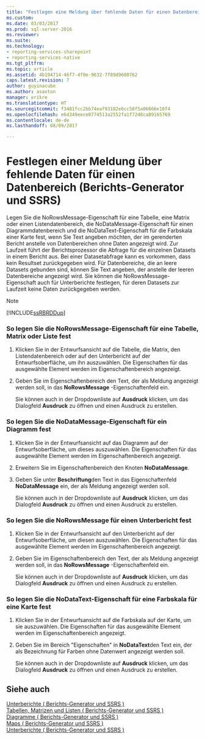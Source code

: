 ```yaml
---
title: "Festlegen eine Meldung über fehlende Daten für einen Datenbereich (Berichts-Generator und SSRS) | Microsoft Docs"
ms.custom: 
ms.date: 03/03/2017
ms.prod: sql-server-2016
ms.reviewer: 
ms.suite: 
ms.technology:
- reporting-services-sharepoint
- reporting-services-native
ms.tgt_pltfrm: 
ms.topic: article
ms.assetid: 4b194714-46f7-4f0e-9632-7f89d9600762
caps.latest.revision: 7
author: guyinacube
ms.author: asaxton
manager: erikre
ms.translationtype: HT
ms.sourcegitcommit: f3481fcc2bb74eaf93182e6cc58f5a06666e10f4
ms.openlocfilehash: e6d349eece0774513a2552fa1f7248ca89165769
ms.contentlocale: de-de
ms.lasthandoff: 08/09/2017

---
```

# <a name="set-a-no-data-message-for-a-data-region-report-builder-and-ssrs"></a>Festlegen einer Meldung über fehlende Daten für einen Datenbereich (Berichts-Generator und SSRS)
  Legen Sie die NoRowsMessage-Eigenschaft für eine Tabelle, eine Matrix oder einen Listendatenbereich, die NoDataMessage-Eigenschaft für einen Diagrammdatenbereich und die NoDataText-Eigenschaft für die Farbskala einer Karte fest, wenn Sie Text angeben möchten, der im gerenderten Bericht anstelle von Datenbereichen ohne Daten angezeigt wird. Zur Laufzeit führt der Berichtsprozessor die Abfrage für die einzelnen Datasets in einem Bericht aus. Bei einer Datasetabfrage kann es vorkommen, dass kein Resultset zurückgegeben wird. Für Datenbereiche, die an leere Datasets gebunden sind, können Sie Text angeben, der anstelle der leeren Datenbereiche angezeigt wird. Sie können die NoRowsMessage-Eigenschaft auch für Unterberichte festlegen, für deren Datasets zur Laufzeit keine Daten zurückgegeben werden.  
  
> [!NOTE]  
>  [!INCLUDE[ssRBRDDup](../../includes/ssrbrddup-md.md)]  
  
### <a name="to-set-the-norowsmessage-property-for-a-table-matrix-or-list"></a>So legen Sie die NoRowsMessage-Eigenschaft für eine Tabelle, Matrix oder Liste fest  
  
1.  Klicken Sie in der Entwurfsansicht auf die Tabelle, die Matrix, den Listendatenbereich oder auf den Unterbericht auf der Entwurfsoberfläche, um ihn auszuwählen. Die Eigenschaften für das ausgewählte Element werden im Eigenschaftenbereich angezeigt.  
  
2.  Geben Sie im Eigenschaftenbereich den Text, der als Meldung angezeigt werden soll, in das **NoRowsMessage** -Eigenschaftenfeld ein.  
  
     Sie können auch in der Dropdownliste auf **Ausdruck** klicken, um das Dialogfeld **Ausdruck** zu öffnen und einen Ausdruck zu erstellen.  
  
### <a name="to-set-the-nodatamessage-property-for-a-chart"></a>So legen Sie die NoDataMessage-Eigenschaft für ein Diagramm fest  
  
1.  Klicken Sie in der Entwurfsansicht auf das Diagramm auf der Entwurfsoberfläche, um dieses auszuwählen. Die Eigenschaften für das ausgewählte Element werden im Eigenschaftenbereich angezeigt.  
  
2.  Erweitern Sie im Eigenschaftenbereich den Knoten **NoDataMessage**.  
  
3.  Geben Sie unter **Beschriftung**den Text in das Eigenschaftenfeld **NoDataMessage** ein, der als Meldung angezeigt werden soll.  
  
     Sie können auch in der Dropdownliste auf **Ausdruck** klicken, um das Dialogfeld **Ausdruck** zu öffnen und einen Ausdruck zu erstellen.  
  
### <a name="to-set-the-norowsmessage-for-a-subreport"></a>So legen Sie die NoRowsMessage für einen Unterbericht fest  
  
1.  Klicken Sie in der Entwurfsansicht auf den Unterbericht auf der Entwurfsoberfläche, um diesen auszuwählen. Die Eigenschaften für das ausgewählte Element werden im Eigenschaftenbereich angezeigt.  
  
2.  Geben Sie im Eigenschaftenbereich den Text, der als Meldung angezeigt werden soll, in das **NoRowsMessage** -Eigenschaftenfeld ein.  
  
     Sie können auch in der Dropdownliste auf **Ausdruck** klicken, um das Dialogfeld **Ausdruck** zu öffnen und einen Ausdruck zu erstellen.  
  
### <a name="to-set-the-nodatatext-property-for-a-color-scale-for-a-map"></a>So legen Sie die NoDataText-Eigenschaft für eine Farbskala für eine Karte fest  
  
1.  Klicken Sie in der Entwurfsansicht auf die Farbskala auf der Karte, um sie auszuwählen. Die Eigenschaften für das ausgewählte Element werden im Eigenschaftenbereich angezeigt.  
  
2.  Geben Sie im Bereich "Eigenschaften" in **NoDataText**den Text ein, der als Bezeichnung für Farben ohne Datenwert angezeigt werden soll.  
  
     Sie können auch in der Dropdownliste auf **Ausdruck** klicken, um das Dialogfeld **Ausdruck** zu öffnen und einen Ausdruck zu erstellen.  
  
## <a name="see-also"></a>Siehe auch  
 [Unterberichte &#40; Berichts-Generator und SSRS &#41;](../../reporting-services/report-design/subreports-report-builder-and-ssrs.md)   
 [Tabellen, Matrizen und Listen &#40; Berichts-Generator und SSRS &#41;](../../reporting-services/report-design/tables-matrices-and-lists-report-builder-and-ssrs.md)   
 [Diagramme &#40; Berichts-Generator und SSRS &#41;](../../reporting-services/report-design/charts-report-builder-and-ssrs.md)   
 [Maps &#40; Berichts-Generator und SSRS &#41;](../../reporting-services/report-design/maps-report-builder-and-ssrs.md)   
 [Unterberichte &#40; Berichts-Generator und SSRS &#41;](../../reporting-services/report-design/subreports-report-builder-and-ssrs.md)  
  
  
